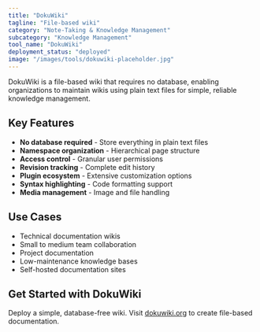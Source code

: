 ```yaml
---
title: "DokuWiki"
tagline: "File-based wiki"
category: "Note-Taking & Knowledge Management"
subcategory: "Knowledge Management"
tool_name: "DokuWiki"
deployment_status: "deployed"
image: "/images/tools/dokuwiki-placeholder.jpg"
---
```

DokuWiki is a file-based wiki that requires no database, enabling organizations to maintain wikis using plain text files for simple, reliable knowledge management.

## Key Features

- **No database required** - Store everything in plain text files
- **Namespace organization** - Hierarchical page structure
- **Access control** - Granular user permissions
- **Revision tracking** - Complete edit history
- **Plugin ecosystem** - Extensive customization options
- **Syntax highlighting** - Code formatting support
- **Media management** - Image and file handling

## Use Cases

- Technical documentation wikis
- Small to medium team collaboration
- Project documentation
- Low-maintenance knowledge bases
- Self-hosted documentation sites

## Get Started with DokuWiki

Deploy a simple, database-free wiki. Visit [dokuwiki.org](https://www.dokuwiki.org) to create file-based documentation.